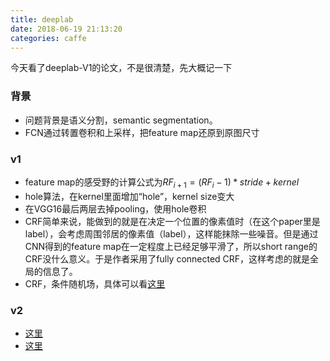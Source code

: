 ```yaml
---
title: deeplab
date: 2018-06-19 21:13:20
categories: caffe
---
```

今天看了deeplab-V1的论文，不是很清楚，先大概记一下

### 背景
- 问题背景是语义分割，semantic segmentation。
- FCN通过转置卷积和上采样，把feature map还原到原图尺寸

### v1
- feature map的感受野的计算公式为$RF_{i+1}=(RF_i-1)*stride+kernel$
- hole算法，在kernel里面增加“hole”，kernel size变大
- 在VGG16最后两层去掉pooling，使用hole卷积
- CRF简单来说，能做到的就是在决定一个位置的像素值时（在这个paper里是label），会考虑周围邻居的像素值（label），这样能抹除一些噪音。但是通过CNN得到的feature map在一定程度上已经足够平滑了，所以short range的CRF没什么意义。于是作者采用了fully connected CRF，这样考虑的就是全局的信息了。
- CRF，条件随机场，具体可以看[这里](https://www.jianshu.com/p/434b3e22a47e)

### v2
- [这里](https://blog.csdn.net/ming0808sun/article/details/78843471)
- [这里](https://blog.csdn.net/u012759136/article/details/52434826#t9)

